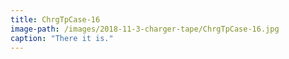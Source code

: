 ```yaml
---
title: ChrgTpCase-16
image-path: /images/2018-11-3-charger-tape/ChrgTpCase-16.jpg
caption: "There it is."
---
```

